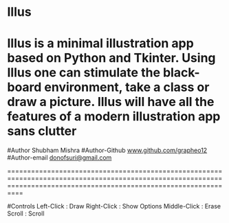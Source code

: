 # Illus
Illus is a minimal illustration app based on Python and Tkinter. Using Illus one can stimulate the black-board environment, take a class or draw a picture. Illus will have all the features of a modern illustration app sans clutter
======================================================================================================================================================================

#Author
Shubham Mishra
#Author-Github
www.github.com/grapheo12
#Author-email
donofsuri@gmail.com

======================================================================================================================================================================

#Controls
Left-Click  :   Draw
Right-Click :   Show Options
Middle-Click    :   Erase
Scroll  :   Scroll
